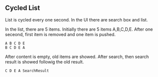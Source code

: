 ## Cycled List
List is cycled every one second. 
In the UI there are search box and list.

In the list, there are 5 items. 
Initially there are 5 items A,B,C,D,E.
After one seceond, first item is removed and one item is pushed. 
```
A B C D E
B C D E A
````
After content is empty, old items are showed.
After search, then search result is showed followig the old result.
```
C D E A SearchResult
```